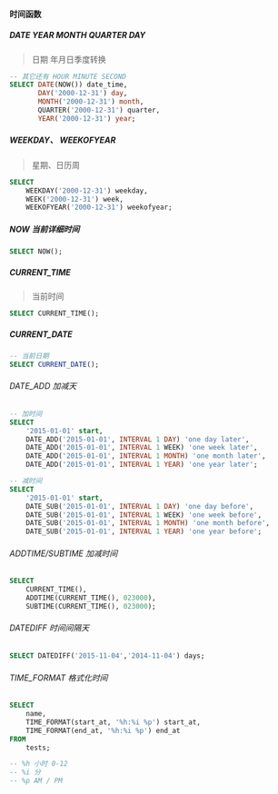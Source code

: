 #### 时间函数

##### DATE YEAR MONTH QUARTER DAY
> 日期 年月日季度转换

```sql
-- 其它还有 HOUR MINUTE SECOND
SELECT DATE(NOW()) date_time,
       DAY('2000-12-31') day,
       MONTH('2000-12-31') month,
       QUARTER('2000-12-31') quarter,
       YEAR('2000-12-31') year;
```


##### WEEKDAY、 WEEKOFYEAR
> 星期、日历周

```sql
SELECT
    WEEKDAY('2000-12-31') weekday,
    WEEK('2000-12-31') week,
    WEEKOFYEAR('2000-12-31') weekofyear;
```

##### NOW 当前详细时间
```sql
SELECT NOW();
```

##### CURRENT_TIME
> 当前时间

```sql
SELECT CURRENT_TIME();
```


##### CURRENT_DATE
```sql
-- 当前日期
SELECT CURRENT_DATE();
```


###### DATE_ADD 加减天

```sql
-- 加时间
SELECT
    '2015-01-01' start,
    DATE_ADD('2015-01-01', INTERVAL 1 DAY) 'one day later',
    DATE_ADD('2015-01-01', INTERVAL 1 WEEK) 'one week later',
    DATE_ADD('2015-01-01', INTERVAL 1 MONTH) 'one month later',
    DATE_ADD('2015-01-01', INTERVAL 1 YEAR) 'one year later';

-- 减时间
SELECT
    '2015-01-01' start,
    DATE_SUB('2015-01-01', INTERVAL 1 DAY) 'one day before',
    DATE_SUB('2015-01-01', INTERVAL 1 WEEK) 'one week before',
    DATE_SUB('2015-01-01', INTERVAL 1 MONTH) 'one month before',
    DATE_SUB('2015-01-01', INTERVAL 1 YEAR) 'one year before';
```


###### ADDTIME/SUBTIME 加减时间
```sql
SELECT
    CURRENT_TIME(),
    ADDTIME(CURRENT_TIME(), 023000),
    SUBTIME(CURRENT_TIME(), 023000);
```


###### DATEDIFF 时间间隔天
```sql
SELECT DATEDIFF('2015-11-04','2014-11-04') days;
```


###### TIME_FORMAT 格式化时间
```sql
SELECT
    name,
    TIME_FORMAT(start_at, '%h:%i %p') start_at,
    TIME_FORMAT(end_at, '%h:%i %p') end_at
FROM
    tests;

-- %h 小时 0-12
-- %i 分
-- %p AM / PM
```


